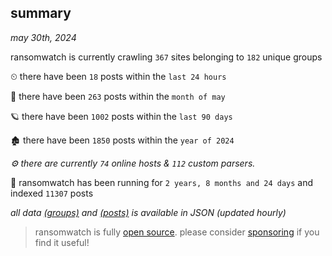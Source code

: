 
## summary
_may 30th, 2024_

ransomwatch is currently crawling `367` sites belonging to `182` unique groups

⏲ there have been `18` posts within the `last 24 hours`

🦈 there have been `263` posts within the `month of may`

🪐 there have been `1002` posts within the `last 90 days`

🏚 there have been `1850` posts within the `year of 2024`

_⚙️ there are currently `74` online hosts & `112` custom parsers._

🦕 ransomwatch has been running for `2 years, 8 months and 24 days` and indexed `11307` posts

_all data  [(groups)](http://ransomwhat.telemetry.ltd/groups) and [(posts)](http://ransomwhat.telemetry.ltd/posts) is available in JSON (updated hourly)_

> ransomwatch is fully [open source](https://github.com/joshhighet/ransomwatch#ransomwatch--). please consider [sponsoring](https://github.com/sponsors/joshhighet) if you find it useful!
